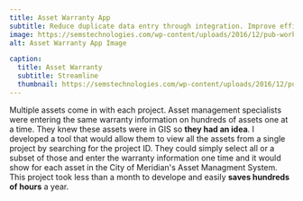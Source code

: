 ```yaml
---
title: Asset Warranty App
subtitle: Reduce duplicate data entry through integration. Improve efficiency.
image: https://semstechnologies.com/wp-content/uploads/2016/12/pub-work-order.jpg
alt: Asset Warranty App Image

caption:
  title: Asset Warranty
  subtitle: Streamline
  thumbnail: https://semstechnologies.com/wp-content/uploads/2016/12/pub-work-order.jpg
---
```

Multiple assets come in with each project. Asset management specialists were entering the same warranty information on hundreds of assets one at a time. They knew these assets were in GIS so **they had an idea**. I developed a tool that would allow them to view all the assets from a single project by searching for the project ID. They could simply select all or a subset of those and enter the warranty information one time and it would show for each asset in the City of Meridian's Asset Managment System. This project took less than a month to develope and easily **saves hundreds of hours** a year. 

<!-- {:.list-inline}
- Date: January 2017
- Client: City of Meridian
- Category: Reduce duplicate data entry through integration. -->


